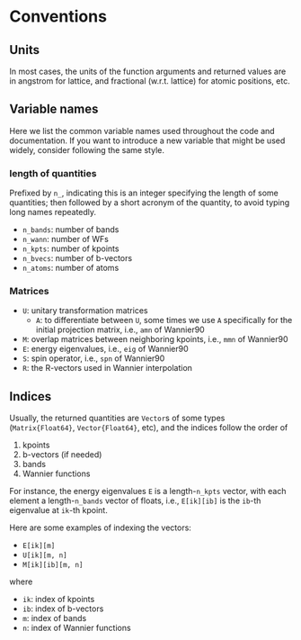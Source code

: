 # Conventions

## Units

In most cases, the units of the function arguments and returned values are in
angstrom for lattice, and fractional (w.r.t. lattice) for atomic positions, etc.

## Variable names

Here we list the common variable names used throughout the code and
documentation. If you want to introduce a new variable that might be used
widely, consider following the same style.

### length of quantities

Prefixed by `n_`, indicating this is an integer specifying the length of
some quantities; then followed by a short acronym of the quantity, to avoid
typing long names repeatedly.

- `n_bands`: number of bands
- `n_wann`: number of WFs
- `n_kpts`: number of kpoints
- `n_bvecs`: number of b-vectors
- `n_atoms`: number of atoms

### Matrices

- `U`: unitary transformation matrices
  - `A`: to differentiate between `U`, some times we use `A` specifically for
    the initial projection matrix, i.e., `amn` of Wannier90
- `M`: overlap matrices between neighboring kpoints, i.e., `mmn` of Wannier90
- `E`: energy eigenvalues, i.e., `eig` of Wannier90
- `S`: spin operator, i.e., `spn` of Wannier90
- `R`: the R-vectors used in Wannier interpolation

## Indices

Usually, the returned quantities are `Vector`s of some types (`Matrix{Float64}`,
`Vector{Float64}`, etc), and the indices follow the order of

1. kpoints
2. b-vectors (if needed)
3. bands
4. Wannier functions

For instance, the energy eigenvalues `E` is a length-`n_kpts` vector, with each
element a length-`n_bands` vector of floats, i.e., `E[ik][ib]` is the `ib`-th
eigenvalue at `ik`-th kpoint.

Here are some examples of indexing the vectors:

- `E[ik][m]`
- `U[ik][m, n]`
- `M[ik][ib][m, n]`

where

- `ik`: index of kpoints
- `ib`: index of b-vectors
- `m`: index of bands
- `n`: index of Wannier functions
